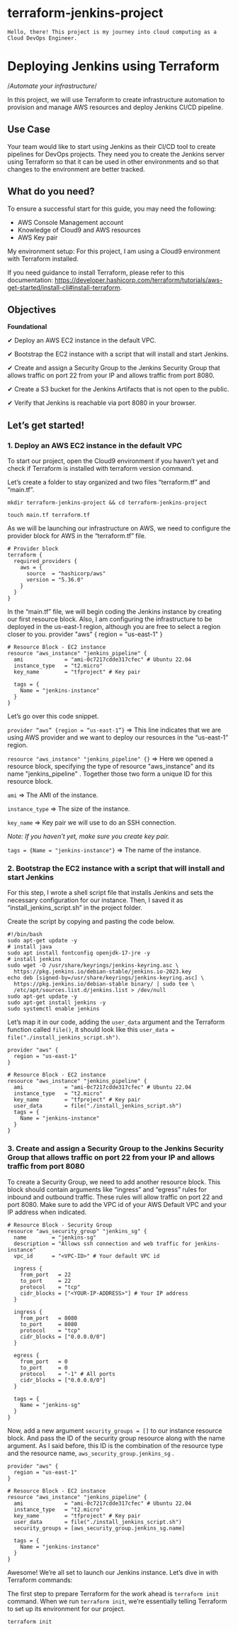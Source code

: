 # terraform-jenkins-project
    Hello, there! This project is my journey into cloud computing as a Cloud DevOps Engineer.

# Deploying Jenkins using Terraform
/*Automate your infrastructure*/

In this project, we will use Terraform to create infrastructure automation to provision and manage AWS resources and deploy Jenkins CI/CD pipeline.

## Use Case

Your team would like to start using Jenkins as their CI/CD tool to create pipelines for DevOps projects. They need you to create the Jenkins server using Terraform so that it can be used in other environments and so that changes to the environment are better tracked.

## What do you need?

To ensure a successful start for this guide, you may need the following:

- AWS Console Management account
- Knowledge of Cloud9 and AWS resources
- AWS Key pair

My environment setup: For this project, I am using a Cloud9 environment with Terraform installed.

If you need guidance to install Terraform, please refer to this documentation: https://developer.hashicorp.com/terraform/tutorials/aws-get-started/install-cli#install-terraform.

## Objectives

**Foundational**

✔ Deploy an AWS EC2 instance in the default VPC.

✔ Bootstrap the EC2 instance with a script that will install and start Jenkins.

✔ Create and assign a Security Group to the Jenkins Security Group that allows traffic on port 22 from your IP and allows traffic from port 8080.

✔ Create a S3 bucket for the Jenkins Artifacts that is not open to the public.

✔ Verify that Jenkins is reachable via port 8080 in your browser.

## Let’s get started!
### 1. Deploy an AWS EC2 instance in the default VPC

To start our project, open the Cloud9 environment if you haven’t yet and check if Terraform is installed with terraform version command.

Let’s create a folder to stay organized and two files “terraform.tf” and “main.tf”.

    mkdir terraform-jenkins-project && cd terraform-jenkins-project

    touch main.tf terraform.tf

As we will be launching our infrastructure on AWS, we need to configure the provider block for AWS in the “terraform.tf” file.
```
# Provider block
terraform {
  required_providers {
    aws = {
      source  = "hashicorp/aws"
      version = "5.36.0"
    }
  }
}
```
In the “main.tf” file, we will begin coding the Jenkins instance by creating our first resource block. Also, I am configuring the infrastructure to be deployed in the us-east-1 region, although you are free to select a region closer to you.
    provider "aws" {
      region = "us-east-1"
    }
    
    # Resource Block - EC2 instance
    resource "aws_instance" "jenkins_pipeline" {
      ami             = "ami-0c7217cdde317cfec" # Ubuntu 22.04
      instance_type   = "t2.micro"
      key_name        = "tfproject" # Key pair
    
      tags = {
        Name = "jenkins-instance"
      }
    }
    
Let’s go over this code snippet.

`provider “aws” {region = “us-east-1”}` ⇒ This line indicates that we are using AWS provider and we want to deploy our resources in the “us-east-1” region.

`resource "aws_instance" "jenkins_pipeline" {}` ⇒ Here we opened a resource block, specifying the type of resource "aws_instance" and its name "jenkins_pipeline" . Together those two form a unique ID for this resource block.

`ami` ⇒ The AMI of the instance.

`instance_type` ⇒ The size of the instance.

`key_name` ⇒ Key pair we will use to do an SSH connection.

*Note: If you haven’t yet, make sure you create key pair.*

`tags = {Name = "jenkins-instance"}` ⇒ The name of the instance.

### 2. Bootstrap the EC2 instance with a script that will install and start Jenkins

For this step, I wrote a shell script file that installs Jenkins and sets the necessary configuration for our instance. Then, I saved it as “install_jenkins_script.sh” in the project folder.

Create the script by copying and pasting the code below.
    
    #!/bin/bash
    sudo apt-get update -y
    # install java
    sudo apt install fontconfig openjdk-17-jre -y
    # install jenkins
    sudo wget -O /usr/share/keyrings/jenkins-keyring.asc \
      https://pkg.jenkins.io/debian-stable/jenkins.io-2023.key
    echo deb [signed-by=/usr/share/keyrings/jenkins-keyring.asc] \
      https://pkg.jenkins.io/debian-stable binary/ | sudo tee \
      /etc/apt/sources.list.d/jenkins.list > /dev/null
    sudo apt-get update -y
    sudo apt-get install jenkins -y
    sudo systemctl enable jenkins

Let’s map it in our code, adding the `user_data` argument and the Terraform function called `file()`, it should look like this `user_data = file("./install_jenkins_script.sh")`.
```
provider "aws" {
  region = "us-east-1"
}

# Resource Block - EC2 instance
resource "aws_instance" "jenkins_pipeline" {
  ami             = "ami-0c7217cdde317cfec" # Ubuntu 22.04
  instance_type   = "t2.micro"
  key_name        = "tfproject" # Key pair
  user_data       = file("./install_jenkins_script.sh")
  tags = {
    Name = "jenkins-instance"
  }
}
```

### 3. Create and assign a Security Group to the Jenkins Security Group that allows traffic on port 22 from your IP and allows traffic from port 8080

To create a Security Group, we need to add another resource block. This block should contain arguments like “ingress” and “egress” rules for inbound and outbound traffic. These rules will allow traffic on port 22 and port 8080. Make sure to add the VPC id of your AWS Default VPC and your IP address when indicated.

    # Resource Block - Security Group 
    resource "aws_security_group" "jenkins_sg" {
      name        = "jenkins-sg"
      description = "Allows ssh connection and web traffic for jenkins-instance"
      vpc_id      = "<VPC-ID>" # Your default VPC id
    
      ingress {
        from_port   = 22
        to_port     = 22
        protocol    = "tcp"
        cidr_blocks = ["<YOUR-IP-ADDRESS>"] # Your IP address
      }
    
      ingress {
        from_port   = 8080
        to_port     = 8080
        protocol    = "tcp"
        cidr_blocks = ["0.0.0.0/0"]
      }
    
      egress {
        from_port   = 0
        to_port     = 0
        protocol    = "-1" # All ports
        cidr_blocks = ["0.0.0.0/0"]
      }
    
      tags = {
        Name = "jenkins-sg"
      }
    }

Now, add a new argument `security_groups = []` to our instance resource block. And pass the ID of the security group resource along with the name argument. As I said before, this ID is the combination of the resource type and the resource name, `aws_security_group.jenkins_sg` .

    provider "aws" {
      region = "us-east-1"
    }
    
    # Resource Block - EC2 instance
    resource "aws_instance" "jenkins_pipeline" {
      ami             = "ami-0c7217cdde317cfec" # Ubuntu 22.04
      instance_type   = "t2.micro"
      key_name        = "tfproject" # Key pair
      user_data       = file("./install_jenkins_script.sh")
      security_groups = [aws_security_group.jenkins_sg.name]
    
      tags = {
        Name = "jenkins-instance"
      }
    }

Awesome! We’re all set to launch our Jenkins instance. Let’s dive in with Terraform commands:

The first step to prepare Terraform for the work ahead is `terraform init` command. When we run `terraform init`, we’re essentially telling Terraform to set up its environment for our project.

    terraform init









